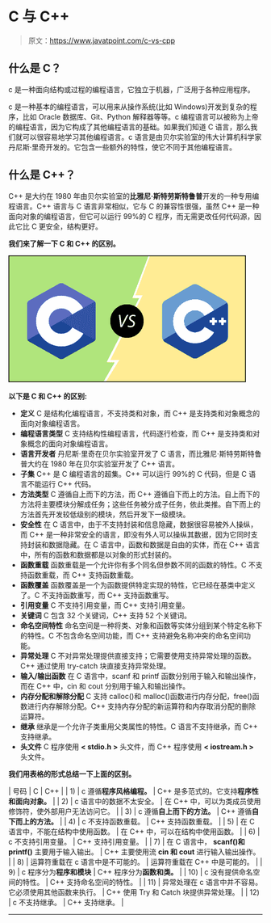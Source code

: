 # C 与 C++

> 原文：<https://www.javatpoint.com/c-vs-cpp>

## 什么是 C？

c 是一种面向结构或过程的编程语言，它独立于机器，广泛用于各种应用程序。

c 是一种基本的编程语言，可以用来从操作系统(比如 Windows)开发到复杂的程序，比如 Oracle 数据库、Git、Python 解释器等等。c 编程语言可以被称为上帝的编程语言，因为它构成了其他编程语言的基础。如果我们知道 C 语言，那么我们就可以很容易地学习其他编程语言。c 语言是由贝尔实验室的伟大计算机科学家丹尼斯·里奇开发的。它包含一些额外的特性，使它不同于其他编程语言。

## 什么是 C++？

C++ 是大约在 1980 年由贝尔实验室的**比雅尼·斯特劳斯特鲁普**开发的一种专用编程语言。C++ 语言与 C 语言非常相似，它与 C 的兼容性很强，虽然 C++ 是一种面向对象的编程语言，但它可以运行 99%的 C 程序，而无需更改任何代码源，因此它比 C 更安全，结构更好。

**我们来了解一下 C 和 C++ 的区别。**

![C vs C++](img/fbdb2d1d05c6c1a2db7cb0642660c032.png)

**以下是 C 和 C++ 的区别:**

*   **定义**
    C 是结构化编程语言，不支持类和对象，而 C++ 是支持类和对象概念的面向对象编程语言。
*   **编程语言类型**
    C 支持结构性编程语言，代码逐行检查，而 C++ 是支持类和对象概念的面向对象编程语言。
*   **语言开发者**
    丹尼斯·里奇在贝尔实验室开发了 C 语言，而比雅尼·斯特劳斯特鲁普大约在 1980 年在贝尔实验室开发了 C++ 语言。
*   **子集**
    C++ 是 C 编程语言的超集。C++ 可以运行 99%的 C 代码，但是 C 语言不能运行 C++ 代码。
*   **方法类型**
    C 遵循自上而下的方法，而 C++ 遵循自下而上的方法。自上而下的方法将主要模块分解成任务；这些任务被分成子任务，依此类推。自下而上的方法首先开发较低级别的模块，然后开发下一级模块。
*   **安全性**
    在 C 语言中，由于不支持封装和信息隐藏，数据很容易被外人操纵，而 C++ 是一种非常安全的语言，即没有外人可以操纵其数据，因为它同时支持封装和数据隐藏。在 C 语言中，函数和数据是自由的实体，而在 C++ 语言中，所有的函数和数据都是以对象的形式封装的。
*   **函数重载**
    函数重载是一个允许你有多个同名但参数不同的函数的特性。C 不支持函数重载，而 C++ 支持函数重载。
*   **函数覆盖**
    函数覆盖是一个为函数提供特定实现的特性，它已经在基类中定义了。C 不支持函数重写，而 C++ 支持函数重写。
*   **引用变量**
    C 不支持引用变量，而 C++ 支持引用变量。
*   **关键词**
    C 包含 32 个关键词，C++ 支持 52 个关键词。
*   **命名空间特性**
    命名空间是一种将类、对象和函数等实体分组到某个特定名称下的特性。C 不包含命名空间功能，而 C++ 支持避免名称冲突的命名空间功能。
*   **异常处理**
    C 不对异常处理提供直接支持；它需要使用支持异常处理的函数。C++ 通过使用 try-catch 块直接支持异常处理。
*   **输入/输出函数**
    在 C 语言中，scanf 和 printf 函数分别用于输入和输出操作，而在 C++ 中，cin 和 cout 分别用于输入和输出操作。
*   **内存分配和解除分配**
    C 支持 calloc()和 malloc()函数进行内存分配，free()函数进行内存解除分配。C++ 支持内存分配的新运算符和内存取消分配的删除运算符。
*   **继承**
    继承是一个允许子类重用父类属性的特性。C 语言不支持继承，而 C++ 支持继承。
*   **头文件**
    C 程序使用 **< stdio.h >** 头文件，而 C++ 程序使用 **< iostream.h >** 头文件。

**我们用表格的形式总结一下上面的区别。**

| 号码 | C | C++ |
| 1) | c 遵循**程序风格编程。** | C++ 是多范式的。它支持**程序性和面向对象。** |
| 2) | c 语言中的数据不太安全。 | 在 C++ 中，可以为类成员使用修饰符，使外部用户无法访问它。 |
| 3) | c 遵循**自上而下的方法。** | C++ 遵循**自下而上的方法。** |
| 4) | c 不支持函数重载。 | C++ 支持函数重载。 |
| 5) | 在 C 语言中，不能在结构中使用函数。 | 在 C++ 中，可以在结构中使用函数。 |
| 6) | c 不支持引用变量。 | C++ 支持引用变量。 |
| 7) | 在 C 语言中， **scanf()和 printf()** 主要用于输入输出。 | C++ 主要使用流 **cin 和 cout** 进行输入输出操作。 |
| 8) | 运算符重载在 c 语言中是不可能的。 | 运算符重载在 C++ 中是可能的。 |
| 9) | c 程序分为**程序和模块** | C++ 程序分为**函数和类。** |
| 10) | c 没有提供命名空间的特性。 | C++ 支持命名空间的特性。 |
| 11) | 异常处理在 c 语言中并不容易。它必须使用其他函数来执行。 | C++ 使用 Try 和 Catch 块提供异常处理。 |
| 12) | c 不支持继承。 | C++ 支持继承。 |

* * *